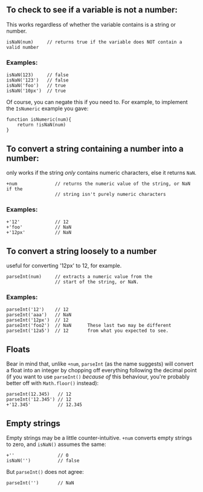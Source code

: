 ## To check to see if a variable is not a number:

This works regardless of whether the variable contains is a string or number.

    isNaN(num)     // returns true if the variable does NOT contain a valid number

### Examples:

    isNaN(123)     // false
    isNaN('123')   // false
    isNaN('foo')   // true
    isNaN('10px')  // true

Of course, you can negate this if you need to. For example, to implement the `IsNumeric` example you gave:

    function isNumeric(num){
        return !isNaN(num)
    }

## To convert a string containing a number into a number:

only works if the string *only* contains numeric characters, else it returns `NaN`.

    +num              // returns the numeric value of the string, or NaN if the 
                      // string isn't purely numeric characters
    
### Examples:

    +'12'             // 12
    +'foo'            // NaN
    +'12px'           // NaN

## To convert a string loosely to a number

useful for converting '12px' to 12, for example.

    parseInt(num)     // extracts a numeric value from the 
                      // start of the string, or NaN.

### Examples:

    parseInt('12')    // 12
    parseInt('aaa')   // NaN
    parseInt('12px')  // 12
    parseInt('foo2')  // NaN      These last two may be different
    parseInt('12a5')  // 12       from what you expected to see. 

## Floats

Bear in mind that, unlike `+num`, `parseInt` (as the name suggests) will convert a float into an integer by chopping off everything following the decimal point (if you want to use `parseInt()` *because of* this behaviour, you're probably better off with `Math.floor()` instead):

    parseInt(12.345)   // 12
    parseInt('12.345') // 12
    +'12.345'          // 12.345

## Empty strings

Empty strings may be a little counter-intuitive. `+num` converts empty strings to zero, and `isNaN()` assumes the same:

    +''                // 0
    isNaN('')          // false

But `parseInt()` does not agree:

    parseInt('')       // NaN
